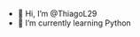 - 👋 Hi, I’m @ThiagoL29
- 🌱 I’m currently learning Python

<!---
ThiagoL29/ThiagoL29 is a ✨ special ✨ repository because its `README.md` (this file) appears on your GitHub profile.
You can click the Preview link to take a look at your changes.
--->
